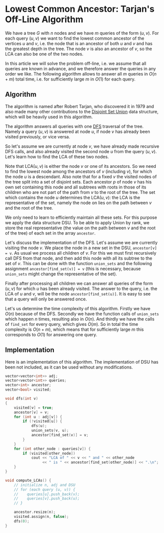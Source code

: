 # Lowest Common Ancestor: Tarjan's Off-Line Algorithm

We have a tree $G$ with $n$ nodes and we have $m$ queries of the form $(u, v)$.
For each query $(u, v)$ we want to find the lowest common ancestor of the vertices $u$ and $v$, i.e. the node that is an ancestor of both $u$ and $v$ and has the greatest depth in the tree.
The node $v$ is also an ancestor of $v$, so the LCA can also be one of the two nodes.

In this article we will solve the problem off-line, i.e. we assume that all queries are known in advance, and we therefore answer the queries in any order we like.
The following algorithm allows to answer all $m$ queries in $O(n + m)$ total time, i.e. for sufficiently large $m$ in $O(1)$ for each query.

## Algorithm

The algorithm is named after Robert Tarjan, who discovered it in 1979 and also made many other contributions to the [Disjoint Set Union](/docs/#Algorithms/data_structures/disjoint_set_union/) data structure, which will be heavily used in this algorithm.

The algorithm answers all queries with one [DFS](/docs/#Algorithms/graph/depth-first-search/) traversal of the tree.
Namely a query $(u, v)$ is answered at node $u$, if node $v$ has already been visited previously, or vice versa.

So let's assume we are currently at node $v$, we have already made recursive DFS calls, and also already visited the second node $u$ from the query $(u, v)$.
Let's learn how to find the LCA of these two nodes.

Note that $\text{LCA}(u, v)$ is either the node $v$ or one of its ancestors.
So we need to find the lowest node among the ancestors of $v$ (including $v$), for which the node $u$ is a descendant.
Also note that for a fixed $v$ the visited nodes of the tree split into a set of disjoint sets.
Each ancestor $p$ of node $v$ has his own set containing this node and all subtrees with roots in those of its children who are not part of the path from $v$ to the root of the tree.
The set which contains the node $u$ determines the $\text{LCA}(u, v)$:
the LCA is the representative of the set, namely the node on lies on the path between $v$ and the root of the tree.

We only need to learn to efficiently maintain all these sets.
For this purpose we apply the data structure DSU.
To be able to apply Union by rank, we store the real representative (the value on the path between $v$ and the root of the tree) of each set in the array `ancestor`.

Let's discuss the implementation of the DFS.
Let's assume we are currently visiting the node $v$.
We place the node in a new set in the DSU, `ancestor[v] = v`.
As usual we process all children of $v$.
For this we must first recursively call DFS from that node, and then add this node with all its subtree to the set of $v$.
This can be done with the function `union_sets` and the following assignment `ancestor[find_set(v)] = v` (this is necessary, because `union_sets` might change the representative of the set).

Finally after processing all children we can answer all queries of the form $(u, v)$ for which $u$ has been already visited.
The answer to the query, i.e. the LCA of $u$ and $v$, will be the node `ancestor[find_set(u)]`.
It is easy to see that a query will only be answered once.

Let's us determine the time complexity of this algorithm.
Firstly we have $O(n)$ because of the DFS.
Secondly  we have the function calls of `union_sets` which happen $n$ times, resulting also in $O(n)$.
And thirdly we have the calls of `find_set` for every query, which gives $O(m)$.
So in total the time complexity is $O(n + m)$, which means that for sufficiently large $m$ this corresponds to $O(1)$ for answering one query.

## Implementation

Here is an implementation of this algorithm.
The implementation of DSU has been not included, as it can be used without any modifications.

```cpp
vector<vector<int>> adj;
vector<vector<int>> queries;
vector<int> ancestor;
vector<bool> visited;

void dfs(int v)
{
    visited[v] = true;
    ancestor[v] = v;
    for (int u : adj[v]) {
        if (!visited[u]) {
            dfs(u);
            union_sets(v, u);
            ancestor[find_set(v)] = v;
        }
    }
    for (int other_node : queries[v]) {
        if (visited[other_node])
            cout << "LCA of " << v << " and " << other_node
                 << " is " << ancestor[find_set(other_node)] << ".\n";
    }
}

void compute_LCAs() {
    // initialize n, adj and DSU
    // for (each query (u, v)) {
    //    queries[u].push_back(v);
    //    queries[v].push_back(u);
    // }

    ancestor.resize(n);
    visited.assign(n, false);
    dfs(0);
}
```
